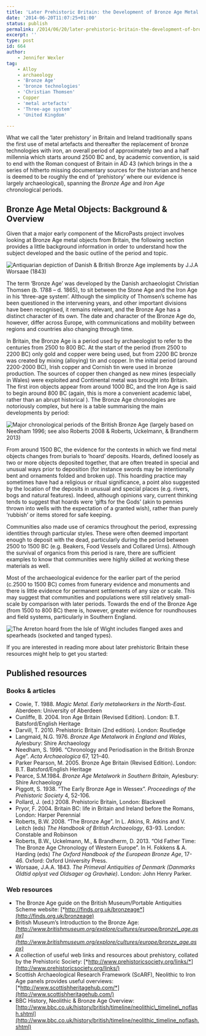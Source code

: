 ```yaml
---
title: 'Later Prehistoric Britain: the Development of Bronze Age Metal Objects'
date: '2014-06-20T11:07:25+01:00'
status: publish
permalink: /2014/06/20/later-prehistoric-britain-the-development-of-bronze-age-metal-objects
excerpt: ''
type: post
id: 664
author:
    - Jennifer Wexler
tag:
    - Alloy
    - archaeology
    - 'Bronze Age'
    - 'bronze technologies'
    - 'Christian Thomsen'
    - Copper
    - 'metal artefacts'
    - 'Three-age system'
    - 'United Kingdom'

---
```

What we call the ‘later prehistory’ in Britain and Ireland traditionally spans the first use of metal artefacts and thereafter the replacement of bronze technologies with iron, an overall period of approximately two and a half millennia which starts around 2500 BC and, by academic convention, is said to end with the Roman conquest of Britain in AD 43 (which brings in the a series of hitherto missing documentary sources for the historian and hence is deemed to be roughly the end of ‘prehistory’ where our evidence is largely archaeological), spanning the *Bronze Age* and *Iron Age* chronological periods.

## Bronze Age Metal Objects: Background & Overview

Given that a major early component of the MicroPasts project involves looking at Bronze Age metal objects from Britain, the following section provides a little background information in order to understand how the subject developed and the basic outline of the period and topic.

![Antiquarian depiction of Danish &amp; British Bronze Age implements by J.J.A Worsaae (1843)](../../../../uploads/2014/06/worsaee_drawing_spearheads.jpg) 

The term ‘Bronze Age’ was developed by the Danish archaeologist Christian Thomsen (b. 1788 – d. 1865), to sit between the Stone Age and the Iron Age in his ‘three-age system’. Although the simplicity of Thomsen’s scheme has been questioned in the intervening years, and other important divisions have been recognised, it remains relevant, and the Bronze Age has a distinct character of its own. The date and character of the Bronze Age do, however, differ across Europe, with communications and mobility between regions and countries also changing through time.

In Britain, the Bronze Age is a period used by archaeologist to refer to the centuries from 2500 to 800 BC. At the start of the period (from 2500 to 2200 BC) only gold and copper were being used, but from 2200 BC bronze was created by mixing (alloying) tin and copper. In the initial period (around 2200-2000 BC), Irish copper and Cornish tin were used in bronze production. The sources of copper then changed as new mines (especially in Wales) were exploited and Continental metal was brought into Britain. The first iron objects appear from around 1000 BC, and the Iron Age is said to begin around 800 BC (again, this is more a convenient academic label, rather than an abrupt historical ). The Bronze Age chronologies are notoriously complex, but here is a table summarising the main developments by period:

![Major chronological periods of the British Bronze Age (largely based on Needham 1996; see also Roberts 2008 &amp; Roberts, Uckelmann, &amp; Brandherm 2013)](../../../../uploads/2014/06/BA-Chronology-Chart-1.jpg) 

From around 1500 BC, the evidence for the contexts in which we find metal objects changes from burials to ‘hoard’ deposits. Hoards, defined loosely as two or more objects deposited together, that are often treated in special and unusual ways prior to deposition (for instance swords may be intentionally bent and ornaments folded and broken up). This hoarding practice may sometimes have had a religious or ritual significance, a point also suggested by the location of the deposits in unusual and special places (e.g. rivers, bogs and natural features). Indeed, although opinions vary, current thinking tends to suggest that hoards were ‘gifts for the Gods’ (akin to pennies thrown into wells with the expectation of a granted wish), rather than purely ‘rubbish’ or items stored for safe keeping.

Communities also made use of ceramics throughout the period, expressing identities through particular styles. These were often deemed important enough to deposit with the dead, particularly during the period between 2500 to 1500 BC (e.g. Beakers, Food Vessels and Collared Urns). Although the survival of organics from this period is rare, there are sufficient examples to know that communities were highly skilled at working these materials as well.

Most of the archaeological evidence for the earlier part of the period (c.2500 to 1500 BC) comes from funerary evidence and monuments and there is little evidence for permanent settlements of any size or scale. This may suggest that communities and populations were still relatively small-scale by comparison with later periods. Towards the end of the Bronze Age (from 1500 to 800 BC) there is, however, greater evidence for roundhouses and field systems, particularly in Southern England.

![The Arreton hoard from the Isle of Wight includes flanged axes and spearheads (socketed and tanged types).](../../../../uploads/2014/06/BM-Arreton-Hoard-at-Franks.jpg)

If you are interested in reading more about later prehistoric Britain these resources might help to get you started:

## Published resources 

### Books &amp; articles

- Cowie, T. 1988. *Magic Metal. Early metalworkers in the North-East*. Aberdeen: University of Aberdeen
- Cunliffe, B. 2004. Iron Age Britain (Revised Edition). London: B.T. Batsford/English Heritage
- Darvill, T. 2010. Prehistoric Britain (2nd edition). London: Routledge
- Langmaid, N.G. 1976. *Bronze Age Metalwork in England and Wales*, Aylesbury: Shire Archaeology
- Needham, S. 1996. “Chronology and Periodisation in the British Bronze Age”. *Acta Archaeologica* 67, 121–40.
- Parker Pearson, M. 2005. Bronze Age Britain (Revised Edition). London: B.T. Batsford/English Heritage
- Pearce, S.M.1984. *Bronze Age Metalwork in Southern Britain*, Aylesbury: Shire Archaeology
- Piggott, S. 1938. “The Early Bronze Age in Wessex”. *Proceedings of the Prehistoric Society* 4, 52-106.
- Pollard, J. (ed.) 2008. Prehistoric Britain, London: Blackwell
- Pryor, F. 2004. Britain BC: life in Britain and Ireland before the Romans, London: Harper Perennial
- Roberts, B.W. 2008. “The Bronze Age”. In L. Atkins, R. Atkins and V. Leitch (eds) *The Handbook of British Archaeology*, 63-93. London: Constable and Robinson
- Roberts, B.W., Uckelmann, M., &amp; Brandherm, D. 2013. “Old Father Time: The Bronze Age Chronology of Western Europe”. In H. Fokkens &amp; A. Harding (eds) *The Oxford Handbook of the European Bronze Age*, 17-46. Oxford: Oxford University Press.
- Worsaae, J.A.A. 1843. *The Primeval Antiquities of Denmark (Danmarks Oldtid oplyst ved Oldsager og Gravhøie)*. London: John Henry Parker.

### Web resources

- The Bronze Age guide on the British Museum/Portable Antiquities Scheme website: [*http://finds.org.uk/bronzeage*](http://finds.org.uk/bronzeage)
- British Museum’s Introduction to the Bronze Age: *[http://www.britishmuseum.org/explore/cultures/europe/bronze\_age.aspx](http://www.britishmuseum.org/explore/cultures/europe/bronze_age.aspx)*
- A collection of useful web links and resources about prehistory, collated by the Prehistoric Society: [*http://www.prehistoricsociety.org/links/*](http://www.prehistoricsociety.org/links/)
- Scottish Archaeological Research Framework (ScARF), Neolithic to Iron Age panels provides useful overviews: [*http://www.scottishheritagehub.com/*](http://www.scottishheritagehub.com/)
- BBC History, Neolithic &amp; Bronze Age Overview: [http://www.bbc.co.uk/history/british/timeline/neolithic\_timeline\_noflash.shtml](http://www.bbc.co.uk/history/british/timeline/neolithic_timeline_noflash.shtml)